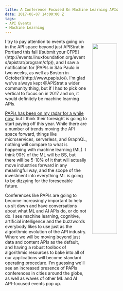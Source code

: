 ```yaml
---
title: A Conference Focused On Machine Learning APIs
date: 2017-06-07 14:00:00 Z
tags:
- API Events
- Machine Learning
---
```


<p><a href="http://www.papis.io/"><img src="https://s3.amazonaws.com/kinlane-productions/papis/papis-api-screenshot.png" align="right" width="40%" style="padding: 15px;" /></a></p>I try to pay attention to events going on in the API space beyond just APIStrat in Portland this fall ([submit your CFP!!](http://events.linuxfoundation.org/events/apistrat/program/cfp)), and I saw a notification for [PAPIs in São Paulo in two weeks, as well as Boston in October](http://www.papis.io/). I'm glad we've always kept @APIStrat a wider community thing, but if I had to pick one vertical to focus on in 2017 and on, it would definitely be machine learning APIs.

[PAPIs has been on my radar for a while now](http://www.papis.io/), but I think their foresight is going to start paying off this year. While there are a number of trends moving the API space forward, things like microservices, serverless, and GraphQL, nothing will compare to what is happening with machine learning (ML). I think 90% of the ML will be BS, but there will be 5-10% of it that will actually move industries forward in any meaningful way, and the scope of the investment into everything ML is going to be dizzying for the foreseeable future.

Conferences like PAPIs are going to become increasingly important to help us sit down and have conversations about what ML and AI APIs do, or do not do. I see machine learning, cognitive, artificial intelligence and the buzzwords everybody likes to use just as the algorithmic evolution of the API industry. Where we will be moving beyond just data and content APIs as the default, and having a robust toolbox of algorithmic resources to bake into all of our applications will become standard operating procedure. I'm guessing we'll see an increased presence of PAPIs conferences in cities around the globe, as well as waves of other ML and AI API-focused events pop up.